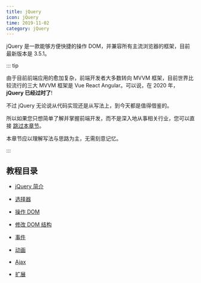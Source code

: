 ```yaml
---
title: jQuery
icon: jQuery
time: 2019-11-02
category: jQuery
---
```


jQuery 是一款能够方便快捷的操作 DOM，并兼容所有主流浏览器的框架，目前最新版本是 3.5.1。

::: tip

由于目前前端应用的愈加复杂，前端开发者大多数转向 MVVM 框架，目前世界比较流行的三大 MVVM 框架是 Vue React Angular。可以说，在 2020 年，**jQuery 已经过时了**!

不过 jQuery 无论说从代码实现还是从写法上，到今天都是值得借鉴的。

所以如果您只想简单了解并掌握前端开发，而不是深入地从事相关行业，您可以直接 [跳过本章节](../../vue/README.md)。

本章节应以理解写法与思路为主，无需刻意记忆。

:::

<!-- more -->

## 教程目录

- [jQuery 简介](intro.md)

- [选择器](selector.md)

- [操作 DOM](operateDOM.md)

- [修改 DOM 结构](modifyDOM.md)

- [事件](event.md)

- [动画](animation.md)

- [Ajax](AJAX.md)

- [扩展](extend.md)
